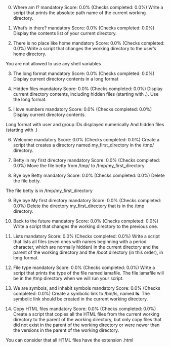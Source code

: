 0. Where am I?
mandatory
Score: 0.0% (Checks completed: 0.0%)
Write a script that prints the absolute path name of the current working directory.

1. What’s in there?
mandatory
Score: 0.0% (Checks completed: 0.0%)
Display the contents list of your current directory.

2. There is no place like home
mandatory
Score: 0.0% (Checks completed: 0.0%)
Write a script that changes the working directory to the user’s home directory.

You are not allowed to use any shell variables

3. The long format
mandatory
Score: 0.0% (Checks completed: 0.0%)
Display current directory contents in a long format

4. Hidden files
mandatory
Score: 0.0% (Checks completed: 0.0%)
Display current directory contents, including hidden files (starting with .). Use the long format.

5. I love numbers
mandatory
Score: 0.0% (Checks completed: 0.0%)
Display current directory contents.

Long format
with user and group IDs displayed numerically
And hidden files (starting with .)

6. Welcome
mandatory
Score: 0.0% (Checks completed: 0.0%)
Create a script that creates a directory named my_first_directory in the /tmp/ directory.

7. Betty in my first directory
mandatory
Score: 0.0% (Checks completed: 0.0%)
Move the file betty from /tmp/ to /tmp/my_first_directory

8. Bye bye Betty
mandatory
Score: 0.0% (Checks completed: 0.0%)
Delete the file betty.

The file betty is in /tmp/my_first_directory

9. Bye bye My first directory
mandatory
Score: 0.0% (Checks completed: 0.0%)
Delete the directory my_first_directory that is in the /tmp directory.

10. Back to the future
mandatory
Score: 0.0% (Checks completed: 0.0%)
Write a script that changes the working directory to the previous one.

11. Lists
mandatory
Score: 0.0% (Checks completed: 0.0%)
Write a script that lists all files (even ones with names beginning with a period character, which are normally hidden) in the current directory and the parent of the working directory and the /boot directory (in this order), in long format.

12. File type
mandatory
Score: 0.0% (Checks completed: 0.0%)
Write a script that prints the type of the file named iamafile. The file iamafile will be in the /tmp directory when we will run your script.

13. We are symbols, and inhabit symbols
mandatory
Score: 0.0% (Checks completed: 0.0%)
Create a symbolic link to /bin/ls, named __ls__. The symbolic link should be created in the current working directory.

14. Copy HTML files
mandatory
Score: 0.0% (Checks completed: 0.0%)
Create a script that copies all the HTML files from the current working directory to the parent of the working directory, but only copy files that did not exist in the parent of the working directory or were newer than the versions in the parent of the working directory.

You can consider that all HTML files have the extension .html
